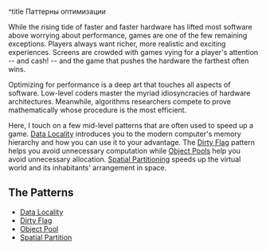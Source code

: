 ^title Паттерны оптимизации

While the rising tide of faster and faster hardware has lifted most software above worrying about performance, games are one of the few remaining exceptions. Players always want richer, more realistic and exciting experiences. Screens are crowded with games vying for a player's attention -- and cash! -- and the game that pushes the hardware the farthest often wins.

Optimizing for performance is a deep art that touches all aspects of software. Low-level coders master the myriad idiosyncracies of hardware architectures. Meanwhile, algorithms researchers compete to prove mathematically whose procedure is the most efficient.

Here, I touch on a few mid-level patterns that are often used to speed up a game. [Data Locality](data-locality.html) introduces you to the modern computer's memory hierarchy and how you can use it to your advantage. The [Dirty Flag](dirty-flag.html) pattern helps you avoid unnecessary computation while [Object Pools](object-pool.html) help you avoid unnecessary allocation. [Spatial Partitioning](spatial-partition.html) speeds up the virtual world and its inhabitants' arrangement in space.

## The Patterns

* [Data Locality](data-locality.html)
* [Dirty Flag](dirty-flag.html)
* [Object Pool](object-pool.html)
* [Spatial Partition](spatial-partition.html)
